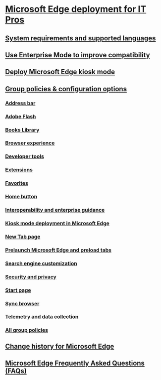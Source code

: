 # [Microsoft Edge deployment for IT Pros](index.yml)

## [System requirements and supported languages](about-microsoft-edge.md)

## [Use Enterprise Mode to improve compatibility](emie-to-improve-compatibility.md)

## [Deploy Microsoft Edge kiosk mode](microsoft-edge-kiosk-mode-deploy.md)

## [Group policies & configuration options](group-policies/index.yml)
### [Address bar](group-policies/address-bar-settings-gp.md)
### [Adobe Flash](group-policies/adobe-settings-gp.md)
### [Books Library](group-policies/books-library-management-gp.md)
### [Browser experience](group-policies/browser-settings-management-gp.md)
### [Developer tools](group-policies/developer-settings-gp.md)
### [Extensions](group-policies/extensions-management-gp.md)
### [Favorites](group-policies/favorites-management-gp.md)
### [Home button](group-policies/home-button-gp.md)
### [Interoperability and enterprise guidance](group-policies/interoperability-enterprise-guidance-gp.md)
### [Kiosk mode deployment in Microsoft Edge](microsoft-edge-kiosk-mode-deploy.md)
### [New Tab page](group-policies/new-tab-page-settings-gp.md)
### [Prelaunch Microsoft Edge and preload tabs](group-policies/prelaunch-preload-gp.md)
### [Search engine customization](group-policies/search-engine-customization-gp.md)
### [Security and privacy](group-policies/security-privacy-management-gp.md)
### [Start page](group-policies/start-pages-gp.md)
### [Sync browser](group-policies/sync-browser-settings-gp.md)
### [Telemetry and data collection](group-policies/telemetry-management-gp.md)
### [All group policies](available-policies.md)


## [Change history for Microsoft Edge](change-history-for-microsoft-edge.md)

## [Microsoft Edge Frequently Asked Questions (FAQs)](microsoft-edge-faq.md)



